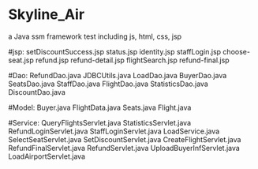 # Skyline_Air
 a Java ssm framework test including js, html, css, jsp
 
 
#jsp:
setDiscountSuccess.jsp
status.jsp
identity.jsp
staffLogin.jsp
choose-seat.jsp
refund.jsp
refund-detail.jsp
flightSearch.jsp
refund-final.jsp

#Dao:
RefundDao.java
JDBCUtils.java
LoadDao.java
BuyerDao.java
SeatsDao.java
StaffDao.java
FlightDao.java
StatisticsDao.java
DiscountDao.java

#Model:
Buyer.java
FlightData.java
Seats.java
Flight.java

#Service:
QueryFlightsServlet.java
StatisticsServlet.java
RefundLoginServlet.java
StaffLoginServlet.java
LoadService.java
SelectSeatServlet.java
SetDiscountServlet.java
CreateFlightServlet.java
RefundFinalServlet.java
RefundServlet.java
UploadBuyerInfServlet.java
LoadAirportServlet.java
